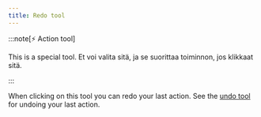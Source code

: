 ```yaml
---
title: Redo tool
---
```


:::note[⚡ Action tool]

This is a special tool.
Et voi valita sitä, ja se suorittaa toiminnon, jos klikkaat sitä.

:::

When clicking on this tool you can redo your last action.
See the [undo tool](../undo) for undoing your last action.
